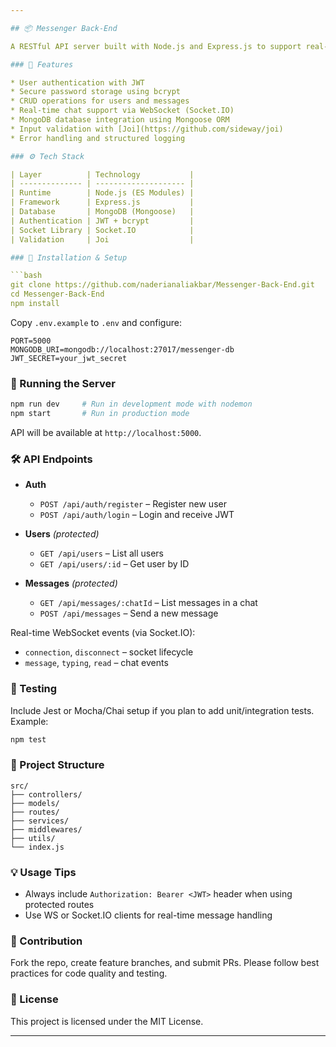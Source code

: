```yaml
---

## 📦 Messenger Back-End

A RESTful API server built with Node.js and Express.js to support real-time messaging operations.

### 🚀 Features

* User authentication with JWT
* Secure password storage using bcrypt
* CRUD operations for users and messages
* Real-time chat support via WebSocket (Socket.IO)
* MongoDB database integration using Mongoose ORM
* Input validation with [Joi](https://github.com/sideway/joi)
* Error handling and structured logging

### ⚙️ Tech Stack

| Layer          | Technology           |
| -------------- | -------------------- |
| Runtime        | Node.js (ES Modules) |
| Framework      | Express.js           |
| Database       | MongoDB (Mongoose)   |
| Authentication | JWT + bcrypt         |
| Socket Library | Socket.IO            |
| Validation     | Joi                  |

### 🧩 Installation & Setup

```bash
git clone https://github.com/naderianaliakbar/Messenger-Back-End.git
cd Messenger-Back-End
npm install
```

Copy `.env.example` to `.env` and configure:

```dotenv
PORT=5000
MONGODB_URI=mongodb://localhost:27017/messenger-db
JWT_SECRET=your_jwt_secret
```

### 🏁 Running the Server

```bash
npm run dev     # Run in development mode with nodemon
npm start       # Run in production mode
```

API will be available at `http://localhost:5000`.

### 🛠️ API Endpoints

* **Auth**

  * `POST /api/auth/register` – Register new user
  * `POST /api/auth/login` – Login and receive JWT
* **Users** *(protected)*

  * `GET /api/users` – List all users
  * `GET /api/users/:id` – Get user by ID
* **Messages** *(protected)*

  * `GET /api/messages/:chatId` – List messages in a chat
  * `POST /api/messages` – Send a new message

Real-time WebSocket events (via Socket.IO):

* `connection`, `disconnect` – socket lifecycle
* `message`, `typing`, `read` – chat events

### 🧪 Testing

Include Jest or Mocha/Chai setup if you plan to add unit/integration tests. Example:

```bash
npm test
```

### 📘 Project Structure

```
src/
├── controllers/
├── models/
├── routes/
├── services/
├── middlewares/
├── utils/
└── index.js
```

### 💡 Usage Tips

* Always include `Authorization: Bearer <JWT>` header when using protected routes
* Use WS or Socket.IO clients for real-time message handling

### 🤝 Contribution

Fork the repo, create feature branches, and submit PRs. Please follow best practices for code quality and testing.

### 📄 License

This project is licensed under the MIT License.

---
```

